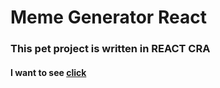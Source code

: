 # Meme Generator React

### This pet project is written in REACT CRA

#### I want to see [click](https://partyzzzan77.github.io/Meme-Generator/)
